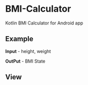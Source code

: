 # BMI-Calculator

Kotlin BMI Calculator for Android app

## Example

**Input** - height, weight

**OutPut** - BMI State

## View

